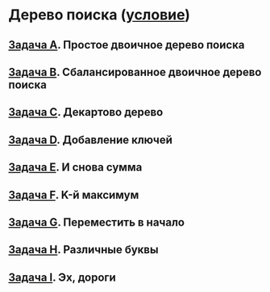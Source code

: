 # Дерево поиска ([условие](problems.pdf))

## [Задача A](a.cpp). Простое двоичное дерево поиска

## [Задача B](b.cpp). Сбалансированное двоичное дерево поиска

## [Задача C](c.cpp). Декартово дерево

## [Задача D](d.cpp). Добавление ключей

## [Задача E](e.cpp). И снова сумма

## [Задача F](f.cpp). K-й максимум

## [Задача G](g.cpp). Переместить в начало

## [Задача H](h.cpp). Различные буквы

## [Задача I](i.cpp). Эх, дороги

